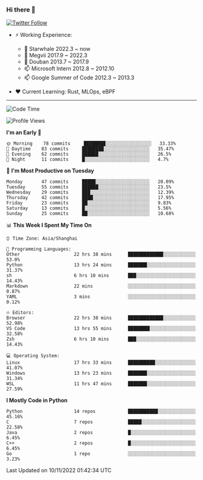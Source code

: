### Hi there 👋

[![Twitter Follow](https://img.shields.io/twitter/follow/tianweidut?style=social)](https://twitter.com/tianweidut)

- ⚡ Working Experience:
  - 🔭 Starwhale 2022.3 ~ now
  - 🌱 Megvii 2017.9 ~ 2022.3
  - 🌱 Douban 2013.7 ~ 2017.9
  - 📫 Microsoft Intern 2012.8 ~ 2012.10
  - 📫 Google Summer of Code 2012.3 ~ 2013.3

- ❤️ Current Learning: Rust, MLOps, eBPF

---
<!--START_SECTION:waka-->
![Code Time](http://img.shields.io/badge/Code%20Time-3%2C255%20hrs%2039%20mins-blue)

![Profile Views](http://img.shields.io/badge/Profile%20Views-1-blue)

**I'm an Early 🐤** 

```text
🌞 Morning    78 commits     ████████░░░░░░░░░░░░░░░░░   33.33% 
🌆 Daytime    83 commits     ████████░░░░░░░░░░░░░░░░░   35.47% 
🌃 Evening    62 commits     ██████░░░░░░░░░░░░░░░░░░░   26.5% 
🌙 Night      11 commits     █░░░░░░░░░░░░░░░░░░░░░░░░   4.7%

```
📅 **I'm Most Productive on Tuesday** 

```text
Monday       47 commits     █████░░░░░░░░░░░░░░░░░░░░   20.09% 
Tuesday      55 commits     ██████░░░░░░░░░░░░░░░░░░░   23.5% 
Wednesday    29 commits     ███░░░░░░░░░░░░░░░░░░░░░░   12.39% 
Thursday     42 commits     ████░░░░░░░░░░░░░░░░░░░░░   17.95% 
Friday       23 commits     ██░░░░░░░░░░░░░░░░░░░░░░░   9.83% 
Saturday     13 commits     █░░░░░░░░░░░░░░░░░░░░░░░░   5.56% 
Sunday       25 commits     ██░░░░░░░░░░░░░░░░░░░░░░░   10.68%

```


📊 **This Week I Spent My Time On** 

```text
⌚︎ Time Zone: Asia/Shanghai

💬 Programming Languages: 
Other                    22 hrs 38 mins      █████████████░░░░░░░░░░░░   53.0% 
Python                   13 hrs 24 mins      ███████░░░░░░░░░░░░░░░░░░   31.37% 
sh                       6 hrs 10 mins       ███░░░░░░░░░░░░░░░░░░░░░░   14.43% 
Markdown                 22 mins             ░░░░░░░░░░░░░░░░░░░░░░░░░   0.87% 
YAML                     3 mins              ░░░░░░░░░░░░░░░░░░░░░░░░░   0.12%

🔥 Editors: 
Browser                  22 hrs 38 mins      █████████████░░░░░░░░░░░░   52.98% 
VS Code                  13 hrs 55 mins      ████████░░░░░░░░░░░░░░░░░   32.58% 
Zsh                      6 hrs 10 mins       ███░░░░░░░░░░░░░░░░░░░░░░   14.43%

💻 Operating System: 
Linux                    17 hrs 33 mins      ██████████░░░░░░░░░░░░░░░   41.07% 
Windows                  13 hrs 23 mins      ███████░░░░░░░░░░░░░░░░░░   31.34% 
WSL                      11 hrs 47 mins      ███████░░░░░░░░░░░░░░░░░░   27.59%

```

**I Mostly Code in Python** 

```text
Python                   14 repos            ███████████░░░░░░░░░░░░░░   45.16% 
C                        7 repos             █████░░░░░░░░░░░░░░░░░░░░   22.58% 
Java                     2 repos             █░░░░░░░░░░░░░░░░░░░░░░░░   6.45% 
C++                      2 repos             █░░░░░░░░░░░░░░░░░░░░░░░░   6.45% 
Go                       1 repo              ░░░░░░░░░░░░░░░░░░░░░░░░░   3.23%

```



 Last Updated on 10/11/2022 01:42:34 UTC
<!--END_SECTION:waka-->